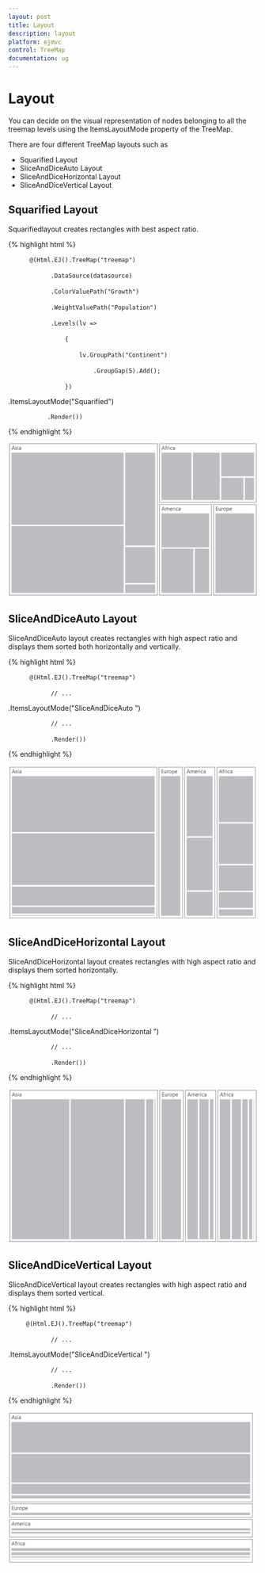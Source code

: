```yaml
---
layout: post
title: Layout
description: layout
platform: ejmvc
control: TreeMap
documentation: ug
---
```


# Layout

You can decide on the visual representation of nodes belonging to all the treemap levels using the ItemsLayoutMode property of the TreeMap.

There are four different TreeMap layouts such as

* Squarified Layout
* SliceAndDiceAuto Layout
* SliceAndDiceHorizontal Layout
* SliceAndDiceVertical Layout

## Squarified Layout

Squarifiedlayout creates rectangles with best aspect ratio.

{% highlight html %}

          @(Html.EJ().TreeMap("treemap")

                .DataSource(datasource)

                .ColorValuePath("Growth")

                .WeightValuePath("Population")               

                .Levels(lv =>

                    {

                        lv.GroupPath("Continent")

                            .GroupGap(5).Add();

                    })     

.ItemsLayoutMode("Squarified")           

               .Render())



{% endhighlight %}



![](Layout_images/Layout_img1.png)

## SliceAndDiceAuto Layout

SliceAndDiceAuto layout creates rectangles with high aspect ratio and displays them sorted both horizontally and vertically.

{% highlight html %}

          @(Html.EJ().TreeMap("treemap")

                // ...   

.ItemsLayoutMode("SliceAndDiceAuto ")

                // ...   

                .Render())





{% endhighlight %}



![C:/Users/ApoorvahR/Desktop/1.png](Layout_images/Layout_img2.png)

## SliceAndDiceHorizontal Layout

SliceAndDiceHorizontal layout creates rectangles with high aspect ratio and displays them sorted horizontally.

{% highlight html %}

          @(Html.EJ().TreeMap("treemap")

                // ...   

.ItemsLayoutMode("SliceAndDiceHorizontal ")

                // ...   

                .Render())



{% endhighlight %}



![](Layout_images/Layout_img3.png)

## SliceAndDiceVertical Layout

SliceAndDiceVertical layout creates rectangles with high aspect ratio and displays them sorted vertical.

{% highlight html %}

         @(Html.EJ().TreeMap("treemap")

                // ...   

.ItemsLayoutMode("SliceAndDiceVertical ")

                // ...   

                .Render())





{% endhighlight %}



![](Layout_images/Layout_img4.png)

